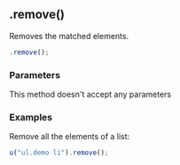 ## .remove()

Removes the matched elements.

```js
.remove();
```


### Parameters

This method doesn't accept any parameters


### Examples

Remove all the elements of a list:

```js
u("ul.demo li").remove();
```
